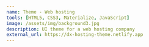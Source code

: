 ```yaml
---
name: Theme - Web hosting
tools: [HTML5, CSS3, Materialize, JavaScript]
image: /assets/img/background3.jpg
description: UI theme for a web hosting company
external_url: https://dx-hosting-theme.netlify.app
---
```

